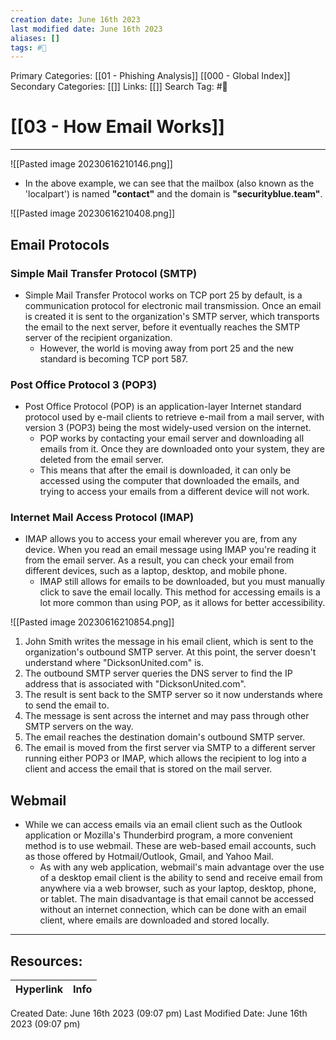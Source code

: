 ```yaml
---
creation date: June 16th 2023
last modified date: June 16th 2023
aliases: []
tags: #📖
---
```


Primary Categories: [[01 - Phishing Analysis]] [[000 - Global Index]]
Secondary Categories: [[]] 
Links: [[]] 
Search Tag: #📖  

# [[03 - How Email Works]]  
---

![[Pasted image 20230616210146.png]]

- In the above example, we can see that the mailbox (also known as the 'localpart') is named **"contact"** and the domain is **"securityblue.team"**.

![[Pasted image 20230616210408.png]]

## Email Protocols

 ### **Simple Mail Transfer Protocol (SMTP)**
- Simple Mail Transfer Protocol works on TCP port 25 by default, is a communication protocol for electronic mail transmission. Once an email is created it is sent to the organization's SMTP server, which transports the email to the next server, before it eventually reaches the SMTP server of the recipient organization.
	- However, the world is moving away from port 25 and the new standard is becoming TCP port 587.

### **Post Office Protocol 3 (POP3)**
- Post Office Protocol (POP) is an application-layer Internet standard protocol used by e-mail clients to retrieve e-mail from a mail server, with version 3 (POP3) being the most widely-used version on the internet.
	- POP works by contacting your email server and downloading all emails from it. Once they are downloaded onto your system, they are deleted from the email server.
	- This means that after the email is downloaded, it can only be accessed using the computer that downloaded the emails, and trying to access your emails from a different device will not work.

### **Internet Mail Access Protocol (IMAP)**
- IMAP allows you to access your email wherever you are, from any device. When you read an email message using IMAP you're reading it from the email server. As a result, you can check your email from different devices, such as a laptop, desktop, and mobile phone.
	- IMAP still allows for emails to be downloaded, but you must manually click to save the email locally. This method for accessing emails is a lot more common than using POP, as it allows for better accessibility.

![[Pasted image 20230616210854.png]]

1. John Smith writes the message in his email client, which is sent to the organization's outbound SMTP server. At this point, the server doesn't understand where "DicksonUnited.com" is.
2. The outbound SMTP server queries the DNS server to find the IP address that is associated with "DicksonUnited.com".
3. The result is sent back to the SMTP server so it now understands where to send the email to.
4. The message is sent across the internet and may pass through other SMTP servers on the way.
5. The email reaches the destination domain's outbound SMTP server.
6. The email is moved from the first server via SMTP to a different server running either POP3 or IMAP, which allows the recipient to log into a client and access the email that is stored on the mail server.

## Webmail
- While we can access emails via an email client such as the Outlook application or Mozilla's Thunderbird program, a more convenient method is to use webmail. These are web-based email accounts, such as those offered by Hotmail/Outlook, Gmail, and Yahoo Mail.
	- As with any web application, webmail's main advantage over the use of a desktop email client is the ability to send and receive email from anywhere via a web browser, such as your laptop, desktop, phone, or tablet. The main disadvantage is that email cannot be accessed without an internet connection, which can be done with an email client, where emails are downloaded and stored locally.



___

## Resources:

| Hyperlink | Info |
| --------- | ---- |


Created Date: June 16th 2023 (09:07 pm) 
Last Modified Date: June 16th 2023 (09:07 pm)
